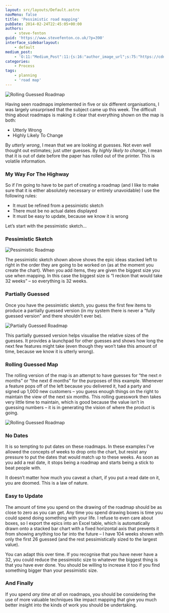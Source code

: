 ```yaml
---
layout: src/layouts/Default.astro
navMenu: false
title: 'Pessimistic road mapping'
pubDate: 2014-02-24T22:45:05+00:00
authors:
    - steve-fenton
guid: 'https://www.stevefenton.co.uk/?p=390'
interface_sidebarlayout:
    - default
medium_post:
    - 'O:11:"Medium_Post":11:{s:16:"author_image_url";s:75:"https://cdn-images-1.medium.com/fit/c/400/400/1*eXkhfEuF41g5W_xnc_ydLA.jpeg";s:10:"author_url";s:38:"https://medium.com/@steve.fenton.co.uk";s:11:"byline_name";N;s:12:"byline_email";N;s:10:"cross_link";s:3:"yes";s:2:"id";s:11:"221797ef05c";s:21:"follower_notification";s:3:"yes";s:7:"license";s:19:"all-rights-reserved";s:14:"publication_id";s:2:"-1";s:6:"status";s:5:"draft";s:3:"url";s:50:"https://medium.com/@steve.fenton.co.uk/221797ef05c";}'
categories:
    - Process
tags:
    - planning
    - 'road map'
---
```


![Rolling Guessed Roadmap](/img/2015/07/rolling-guessed-roadmap.png)

Having seen roadmaps implemented in five or six different organisations, I was largely unsurprised that the subject came up this week. The difficult thing about roadmaps is making it clear that everything shown on the map is both:

- Utterly Wrong
- Highly Likely To Change

By *utterly wrong*, I mean that we are looking at guesses. Not even well thought out estimates; just utter guesses. By *highly likely to change*, I mean that it is out of date before the paper has rolled out of the printer. This is volatile information.

### My Way For The Highway

So if I’m going to have to be part of creating a roadmap (and I like to make sure that it is either absolutely necessary or entirely unavoidable) I use the following rules:

- It must be refined from a pessimistic sketch
- There must be no actual dates displayed
- It must be easy to update, because we know it is wrong

Let’s start with the pessimistic sketch…

### Pessimistic Sketch

![Pessimistic Roadmap](/img/2015/07/pessimistic-roadmap.png)

The pessimistic sketch shown above shows the epic ideas stacked left to right in the order they are going to be worked on (as at the moment you create the chart). When you add items, they are given the biggest size you use when mapping. In this case the biggest size is “I reckon that would take 32 weeks” – so everything is 32 weeks.

### Partially Guessed

Once you have the pessimistic sketch, you guess the first few items to produce a partially guessed version (in my system there is never a “fully guessed version” and there shouldn’t ever be).

![Partially Guessed Roadmap](/img/2015/07/partially-guessed-roadmap.png)

This partially guessed version helps visualise the relative sizes of the guesses. It provides a launchpad for other guesses and shows how long the next few features might take (even though they won’t take this amount of time, because we know it is utterly wrong).

### Rolling Guessed Map

The rolling version of the map is an attempt to have guesses for “the next *n* months” or “the next *6* months” for the purposes of this example. Whenever a feature pops off of the left because you delivered it, had a party and signed up 1,000 new customers – you guess enough things on the right to maintain the view of the next six months. This rolling guesswork then takes very little time to maintain, which is good because the value isn’t in guessing numbers – it is in generating the vision of where the product is going.

![Rolling Guessed Roadmap](/img/2015/07/rolling-guessed-roadmap.png)

### No Dates

It is so tempting to put dates on these roadmaps. In these examples I’ve allowed the concepts of weeks to drop onto the chart, but resist any pressure to put the dates that would match up to these weeks. As soon as you add a real date, it stops being a roadmap and starts being a stick to beat people with.

It doesn’t matter how much you caveat a chart, if you put a read date on it, you are doomed. This is a law of nature.

### Easy to Update

The amount of time you spend on the drawing of the roadmap should be as close to zero as you can get. Any time you spend drawing boxes is time you could spend doing something with your life. I refuse to even care about boxes, so I export the epics into an Excel table, which is automatically drawn onto a stacked bar chart with a fixed horizontal axis that prevents it from showing anything too far into the future – I have 104 weeks shown with only the first 26 guessed (and the rest pessimistically sized to the largest value).

You can adapt this over time. If you recognise that you have never have a 32, you could reduce the pessimistic size to whatever the biggest thing is that you have ever done. You should be willing to increase it too if you find something bigger than your pessimistic size.

### And Finally

If you spend *any time at all* on roadmaps, you should be considering the use of more valuable techniques like impact mapping that give you much better insight into the kinds of work you should be undertaking.